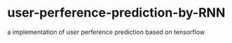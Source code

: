 # user-perference-prediction-by-RNN
a implementation of user perference prediction based on tensorflow
